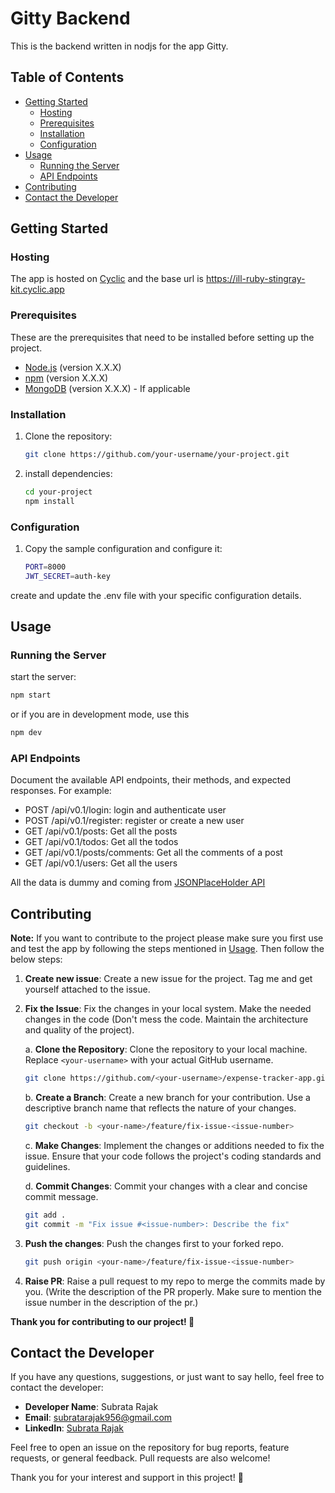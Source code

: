 # Gitty Backend

This is the backend written in nodjs for the app Gitty.

## Table of Contents

- [Getting Started](#getting-started)
  - [Hosting](#hosting)
  - [Prerequisites](#prerequisites)
  - [Installation](#installation)
  - [Configuration](#configuration)
- [Usage](#usage)
  - [Running the Server](#running-the-server)
  - [API Endpoints](#api-endpoints)
- [Contributing](#contributing)
- [Contact the Developer](#contact-the-developer)

## Getting Started

### Hosting

The app is hosted on [Cyclic](https://www.cyclic.sh/) and the base url is <https://ill-ruby-stingray-kit.cyclic.app>

### Prerequisites

These are the prerequisites that need to be installed before setting up the project.

- [Node.js](https://nodejs.org/) (version X.X.X)
- [npm](https://www.npmjs.com/) (version X.X.X)
- [MongoDB](https://www.mongodb.com/) (version X.X.X) - If applicable

### Installation

1. Clone the repository:

   ```bash
   git clone https://github.com/your-username/your-project.git
   ```

2. install dependencies:

   ```bash
   cd your-project
   npm install
   ```

### Configuration

1. Copy the sample configuration and configure it:

   ```bash
   PORT=8000
   JWT_SECRET=auth-key
   ```

create and update the .env file with your specific configuration details.

## Usage

### Running the Server

start the server:

   ```bash
   npm start
   ```

   or if you are in development mode, use this

   ```bash
   npm dev
   ```

### API Endpoints

Document the available API endpoints, their methods, and expected responses. For example:

- POST /api/v0.1/login: login and authenticate user
- POST /api/v0.1/register: register or create a new user
- GET /api/v0.1/posts: Get all the posts
- GET /api/v0.1/todos: Get all the todos
- GET /api/v0.1/posts/comments: Get all the comments of a post
- GET /api/v0.1/users: Get all the users

All the data is dummy and coming from [JSONPlaceHolder API](https://jsonplaceholder.typicode.com/)

## Contributing

**Note:** If you want to contribute to the project please make sure you first use and test the app by following the steps mentioned in [Usage](#usage). Then follow the below steps:

1. **Create new issue**: Create a new issue for the project. Tag me and get yourself attached to the issue.

2. **Fix the Issue**: Fix the changes in your local system. Make the needed changes in the code (Don't mess the code. Maintain the architecture and quality of the project).

    a. **Clone the Repository**: Clone the repository to your local machine. Replace `<your-username>` with your actual GitHub username.

    ```bash
    git clone https://github.com/<your-username>/expense-tracker-app.git
    ```

    b. **Create a Branch**: Create a new branch for your contribution. Use a descriptive branch name that reflects the nature of your changes.

    ```bash
    git checkout -b <your-name>/feature/fix-issue-<issue-number>
    ```

    c. **Make Changes**: Implement the changes or additions needed to fix the issue. Ensure that your code follows the project's coding standards and guidelines.

    d. **Commit Changes**: Commit your changes with a clear and concise commit message.

    ```bash
    git add .
    git commit -m "Fix issue #<issue-number>: Describe the fix"
    ```

3. **Push the changes**: Push the changes first to your forked repo.

    ```bash
    git push origin <your-name>/feature/fix-issue-<issue-number>
    ```

4. **Raise PR**: Raise a pull request to my repo to merge the commits made by you. (Write the description of the PR properly. Make sure to mention the issue number in the description of the pr.)

**Thank you for contributing to our project! 🚀**

## Contact the Developer

If you have any questions, suggestions, or just want to say hello, feel free to contact the developer:

- **Developer Name**: Subrata Rajak
- **Email**: <subratarajak956@gmail.com>
- **LinkedIn**: [Subrata Rajak](https://www.linkedin.com/in/subrata-connect/)

Feel free to open an issue on the repository for bug reports, feature requests, or general feedback. Pull requests are also welcome!

Thank you for your interest and support in this project! 🚀
